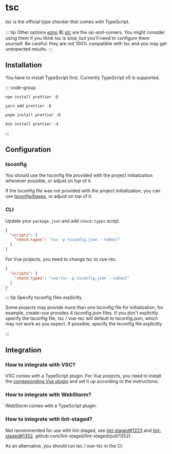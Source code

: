 # tsc

tsc is the official type checker that comes with TypeScript.

::: tip Other options
[ezno](https://github.com/kaleidawave/ezno) 和 [stc](https://stc.dudy.dev/) are the up-and-comers. You might consider using them if you think tsc is slow, but you'll need to configure them yourself. Be careful: they are not 100% compatible with tsc and you may get unexpected results.
:::

## Installation

You have to install TypeScript first. Currently TypeScript v5 is supported.

::: code-group

```shell [npm]
npm install prettier -D
```

```shell [yarn]
yarn add prettier -D
```

```shell [pnpm]
pnpm install prettier -D
```

```shell [bun]
bun install prettier -d
```

:::

## Configuration

### tsconfig

You should use the tsconfig file provided with the project initialization whenever possible, or adjust on top of it.

If the tsconfig file was not provided with the project initialization, you can use [tsconfig/bases](https://github.com/tsconfig/bases), or adjust on top of it.

### CLI

Update your `package.json` and add `check:types` script.

```json
{
  "scripts": {
    "check:types": "tsc -p tsconfig.json --noEmit"
  }
}
```

For Vue projects, you need to change tsc to vue-tsc.

```json
{
  "scripts": {
    "check:types": "vue-tsc -p tsconfig.json --noEmit"
  }
}
```

::: tip Specify tsconfig files explicitly

Some projects may provide more than one tsconfig file for initialization, for example, create-vue provides 4 tsconfig.json files. If you don't explicitly specify the tsconfig file, tsc / vue-tsc will default to tsconfig.json, which may not work as you expect. If possible, specify the tsconfig file explicitly.

:::

## Integration

### How to integrate with VSC?

VSC comes with a TypeScript plugin. For Vue projects, you need to install the [corresponding Vue plugin](https://marketplace.visualstudio.com/items?itemName=Vue.volar) and set it up according to the instructions.

### How to integrate with WebStorm?

WebStorm comes with a TypeScript plugin.

### How to integrate with lint-staged?

Not recommended for use with lint-staged, see [lint-staged#1223](https://github.com/lint-staged/lint-staged/issues/1223) and [lint-staged#1352](https://). github.com/lint-staged/lint-staged/pull/1352).

As an alternative, you should run tsc / vue-tsc in the CI.

